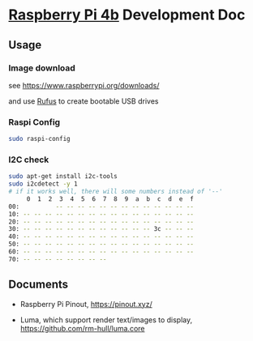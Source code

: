 # [Raspberry Pi 4b](https://www.raspberrypi.org/products/raspberry-pi-4-model-b/) Development Doc

## Usage

### Image download

see https://www.raspberrypi.org/downloads/

and use [Rufus](https://rufus.ie/) to create bootable USB drives

### Raspi Config

```bash
sudo raspi-config
```

### I2C check

```bash
sudo apt-get install i2c-tools
sudo i2cdetect -y 1
# if it works well, there will some numbers instead of '--'
     0  1  2  3  4  5  6  7  8  9  a  b  c  d  e  f
00:          -- -- -- -- -- -- -- -- -- -- -- -- --
10: -- -- -- -- -- -- -- -- -- -- -- -- -- -- -- --
20: -- -- -- -- -- -- -- -- -- -- -- -- -- -- -- --
30: -- -- -- -- -- -- -- -- -- -- -- -- 3c -- -- --
40: -- -- -- -- -- -- -- -- -- -- -- -- -- -- -- --
50: -- -- -- -- -- -- -- -- -- -- -- -- -- -- -- --
60: -- -- -- -- -- -- -- -- -- -- -- -- -- -- -- --
70: -- -- -- -- -- -- -- --
```
## Documents

- Raspberry Pi Pinout, https://pinout.xyz/

- Luma, which support render text/images to display, https://github.com/rm-hull/luma.core
